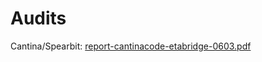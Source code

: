 # Audits

Cantina/Spearbit: [report-cantinacode-etabridge-0603.pdf](https://github.com/EtaSwap/etabridge-smart-contracts/blob/master/audits/report-cantinacode-etabridge-0603.pdf)
